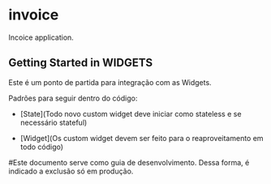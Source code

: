 # invoice

Incoice application.

## Getting Started in WIDGETS

Este é um ponto de partida para integração com as Widgets.

Padrões para seguir dentro do código:

- [State](Todo novo custom widget deve iniciar como stateless e se necessário stateful)

- [Widget](Os custom widget devem ser feito para o reaproveitamento em todo código)


#Este documento serve como guia de desenvolvimento. Dessa forma, é indicado a exclusão só em produção.
